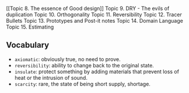 [[Topic 8. The essence of Good design]]
Topic 9. DRY - The evils of duplication
Topic 10. Orthogonality
Topic 11. Reversibility
Topic 12. Tracer Bullets
Topic 13. Prototypes and Post-it notes
Topic 14. Domain Language
Topic 15. Estimating

## Vocabulary
- `axiomatic`: obviously true, no need to prove.
- `reversibility`: ability to change back to the original state.
- `insulate`: protect something by adding materials that prevent loss of heat or the intrusion of sound.
- `scarcity`: rare, the state of being short supply, shortage.
